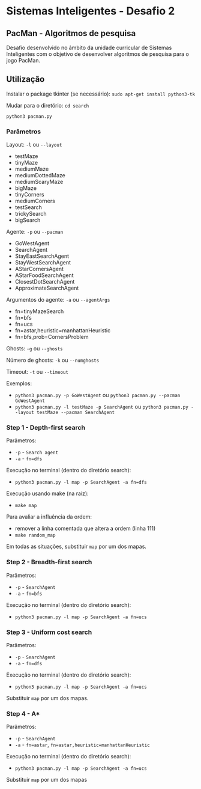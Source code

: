# Sistemas Inteligentes - Desafio 2

## PacMan - Algoritmos de pesquisa

Desafio desenvolvido no âmbito da unidade curricular de Sistemas Inteligentes com o objetivo de desenvolver 
algoritmos de pesquisa para o jogo PacMan.

## Utilização

Instalar o package tkinter (se necessário):
`sudo apt-get install python3-tk`

Mudar para o diretório:
`cd search`

`python3 pacman.py`

### Parâmetros

Layout: `-l` ou `--layout`
 - testMaze
 - tinyMaze
 - mediumMaze
 - mediumDottedMaze
 - mediumScaryMaze  
 - bigMaze
 - tinyCorners
 - mediumCorners
 - testSearch
 - trickySearch
 - bigSearch

Agente: `-p` ou `--pacman`
 - GoWestAgent
 - SearchAgent
 - StayEastSearchAgent
 - StayWestSearchAgent
 - AStarCornersAgent
 - AStarFoodSearchAgent
 - ClosestDotSearchAgent
 - ApproximateSearchAgent

Argumentos do agente: `-a` ou `--agentArgs`
 - fn=tinyMazeSearch
 - fn=bfs
 - fn=ucs
 - fn=astar,heuristic=manhattanHeuristic
 - fn=bfs,prob=CornersProblem

Ghosts: `-g` ou `--ghosts`

Número de ghosts: `-k` ou `--numghosts`

Timeout: `-t` ou `--timeout`

Exemplos:

 - `python3 pacman.py -p GoWestAgent` ou `python3 pacman.py --pacman GoWestAgent`
 - `python3 pacman.py -l testMaze -p SearchAgent` ou `python3 pacman.py --layout testMaze --pacman SearchAgent`

### Step 1 - Depth-first search

Parâmetros:
 - `-p` - `Search agent`
 - `-a` - `fn=dfs`

Execução no terminal (dentro do diretório search):
 - `python3 pacman.py -l map -p SearchAgent -a fn=dfs`
    
Execução usando make (na raíz):
 - `make map`

Para avaliar a influência da ordem:
 - remover a linha comentada que altera a ordem (linha 111)
 - `make random_map`

Em todas as situações, substituir `map` por um dos mapas.


### Step 2 - Breadth-first search

Parâmetros:
 - `-p` - `SearchAgent`
 - `-a` - `fn=bfs`

Execução no terminal (dentro do diretório search):
 - `python3 pacman.py -l map -p SearchAgent -a fn=ucs`


### Step 3 - Uniform cost search

Parâmetros:
 - `-p` - `SearchAgent`
 - `-a` - `fn=dfs`

Execução no terminal (dentro do diretório search):
 - `python3 pacman.py -l map -p SearchAgent -a fn=ucs`

Substituir `map` por um dos mapas.


### Step 4 - A*

Parâmetros:
 - `-p` - `SearchAgent`
 - `-a` - `fn=astar`, `fn=astar,heuristic=manhattanHeuristic`

Execução no terminal (dentro do diretório search):
 - `python3 pacman.py -l map -p SearchAgent -a fn=ucs`

Substituir `map` por um dos mapas


